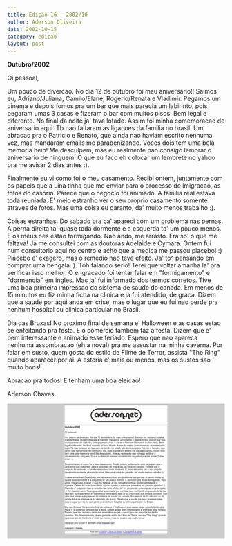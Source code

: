 ```yaml
---
title: Edição 16 - 2002/10
author: Aderson Oliveira
date: 2002-10-15
category: edicao
layout: post
---
```


**Outubro/2002**

Oi pessoal,

Um pouco de divercao. No dia 12 de outubro foi meu aniversario!! Saimos eu, Adriano/Juliana, Camilo/Elane, Rogerio/Renata e Vladimir. Pegamos um cinema e depois fomos pra um bar que mais parecia um labirinto, pois pegaram umas 3 casas e fizeram o bar com muitos pisos. Bem legal e diferente. No final da noite ja' tava lotado. Assim foi minha comemoracao de aniversario aqui. Tb nao faltaram as ligacoes da familia no brasil. Um abracao pra o Patricio e Renato, que ainda nao haviam escrito nenhuma vez, mas mandaram emails me parabenizando. Voces dois tem uma bela memoria hein! Me desculpem, mas eu realmente nao consigo lembrar o aniversario de ninguem. O que eu faco eh colocar um lembrete no yahoo pra me avisar 2 dias antes :).

Finalmente eu vi como foi o meu casamento. Recibi ontem, juntamente com os papeis que a Lina tinha que me enviar para o processo de imigracao, as fotos do casorio. Parece que o negocio foi animado. A familia real estava toda reuniada. E' meio estranho ver o seu proprio casamento somente atraves de fotos. Mas uma coisa eu garanto, da' muito menos trabalho :).

Coisas estranhas. Do sabado pra ca' apareci com um problema nas pernas. A perna direita ta' quase toda dormente e a esquerda ta' um pouco menos. E os meus pes estao formigando. Nao ando, me arrasto. Era so' o que me faltava! Ja me consultei com as doutoras Adelaide e Cymara. Ontem fui num consultorio aqui no centro e acho que a medica me passou placebo! :) Placebo e' exagero, mas o remedio nao teve efeito. Ja' to^ pensando em comprar uma bengala :). Toh falando serio! Terei que voltar amanha la' pra verificar isso melhor. O engracado foi tentar falar em "formigamento" e "dormencia" em ingles. Mas ja' fui informado dos termos corretos. Tive uma boa primeira impressao do sistema de saude do canada. Em menos de 15 minutos eu fiz minha ficha na clinica e ja fui atendido, de graca. Dizem que a saude por aqui anda em crise, mas o lugar que eu fui nao perde pra nenhum hospital ou clinica particular no Brasil.

Dia das Bruxas! No proximo final de semana e' Halloween e as casas estao se enfeitando pra festa. E o comercio tambem faz a festa. Dizem que e' bem interessante e animado esse feriado. Espero que nao apareca nenhuma assombracao (eh a nova!) pra me assustar na minha caverna. Por falar em susto, quem gosta do estilo de Filme de Terror, assista "The Ring" quando aparecer por ai. A estoria e' mais ou menos, mas os sustos sao muito bons!

Abracao pra todos! E tenham uma boa eleicao!

Aderson Chaves.

[![Imagem no site original](/assets/images/edicao16.png)](/assets/images/edicao16.png)